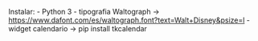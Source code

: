 Instalar:
    - Python 3
    - tipografia Waltograph -> https://www.dafont.com/es/waltograph.font?text=Walt+Disney&psize=l
    - widget calendario -> pip install tkcalendar
